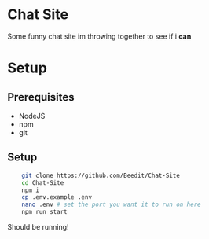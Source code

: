 # Chat Site
Some funny chat site im throwing together to see if i **can**

# Setup
## Prerequisites
- NodeJS
- npm
- git

## Setup
```sh
    git clone https://github.com/Beedit/Chat-Site
    cd Chat-Site
    npm i
    cp .env.example .env
    nano .env # set the port you want it to run on here
    npm run start
```
Should be running!